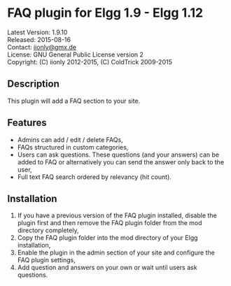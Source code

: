FAQ plugin for Elgg 1.9 - Elgg 1.12
===================================

Latest Version: 1.9.10  
Released: 2015-08-16  
Contact: iionly@gmx.de  
License: GNU General Public License version 2  
Copyright: (C) iionly 2012-2015, (C) ColdTrick 2009-2015


Description
-----------

This plugin will add a FAQ section to your site.


Features
--------

- Admins can add / edit / delete FAQs,
- FAQs structured in custom categories,
- Users can ask questions. These questions (and your answers) can be added to FAQ or alternatively you can send the answer only back to the user,
- Full text FAQ search ordered by relevancy (hit count).


Installation
------------

1. If you have a previous version of the FAQ plugin installed, disable the plugin first and then remove the FAQ plugin folder from the mod directory completely,
2. Copy the FAQ plugin folder into the mod directory of your Elgg installation,
3. Enable the plugin in the admin section of your site and configure the FAQ plugin settings,
4. Add question and answers on your own or wait until users ask questions.
